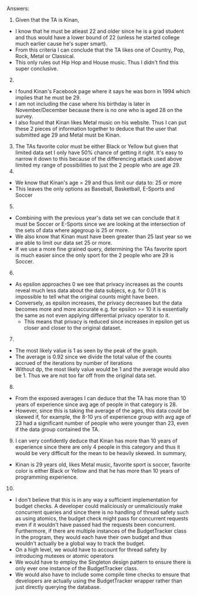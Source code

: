Answers:
1) Given that the TA is Kinan, 
- I know that he must be atleast 22 and older since he is a grad student and thus would have a lower bound of 22 (unless he started college much earlier cause he's super smart). 
- From this criteria I can conclude that the TA likes one of Country, Pop, Rock, Metal or Classical. 
- This only rules out Hip Hop and House music. Thus I didn't find this super conclusive.
2) 
- I found Kinan's Facebook page where it says he was born in 1994 which implies that he must be 29. 
- I am not including the case where his birthday is later in November/December because there is no one who is aged 28 on the survey. 
- I also found that Kinan likes Metal music on his website. Thus I can put these 2 pieces of information together to deduce that the user that submitted age 29 and Metal must be Kinan. 
3) The TAs favorite color must be either Black or Yellow but given that limited data set I only have 50% chance of getting it right. It's easy to narrow it down to this because of the differencing attack used above limited my range of possibilities to just the 2 people who are age 29.
4)
- We know that Kinan's age = 29 and thus limit our data to: 25 or more
- This leaves the only options as Baseball, Basketball, E-Sports and Soccer
5)
- Combining with the previous year's data set we can conclude that it must be Soccer or E-Sports since we are looking at the intersection of the sets of data where agegroup is 25 or more.
- We also know that Kinan must have been greater than 25 last year so we are able to limit our data set 25 or more.
- If we use a more fine grained query, determining the TAs favorite sport is much easier since the only sport for the 2 people who are 29 is Soccer.

6)
- As epsilon approaches 0 we see that privacy increases as the counts reveal much less data about the data subjecs, e.g. for 0.01 it is impossible to tell what the original counts might have been. 
- Conversely, as epsilon increases, the privacy decreases but the data becomes more and more accurate e.g. for epsilon >= 10 it is essentially the same as not even applying differential privacy operator to it.
    - This means that privacy is reduced since increases in epsilon get us closer and closer to the original dataset.

7) 
- The most likely value is 1 as seen by the peak of the graph.
- The average is 0.92 since we divide the total value of the counts accrued of the iterations by number of iterations
- Without dp, the most likely value would be 1 and the average would also be 1. Thus we are not too far off from the original data set.
8)
- From the exposed averages I can deduce that the TA has more than 10 years of experience since avg age of people in that category is 28. 
- However, since this is taking the average of the ages, this data could be skewed if, for example, the 8-10 yrs of experience group with avg age of 23 had a significant number of people who were younger than 23, even if the data group contained the TA.

9) I can very confidently deduce that Kinan has more than 10 years of experience since there are only 4 people in this category and thus it would be very difficult for the mean to be heavily skewed. 
In summary,
- Kinan is 29 years old, likes Metal music, favorite sport is soccer, favorite color is either Black or Yellow and that he has more than 10 years of programming experience.

10)
- I don't believe that this is in any way a sufficient implementation for budget checks. A developer could maliciously or unmaliciously make concurrent queries and since there is no handling of thread safety such as using atomics, the budget check might pass for concurrent requests even if it wouldn't have passed had the requests been concurrent. Furthermore, if there are multiple instances of the BudgetTracker class in the program, they would each have their own budget and thus wouldn't actually be a global way to track the budget.
- On a high level, we would have to account for thread safety by introducing mutexes or atomic operators
- We would have to employ the Singleton design pattern to ensure there is only ever one instance of the BudgetTracker class.
- We would also have to include some compile time checks to ensure that developers are actually using the BudgetTracker wrapper rather than just directly querying the database.


